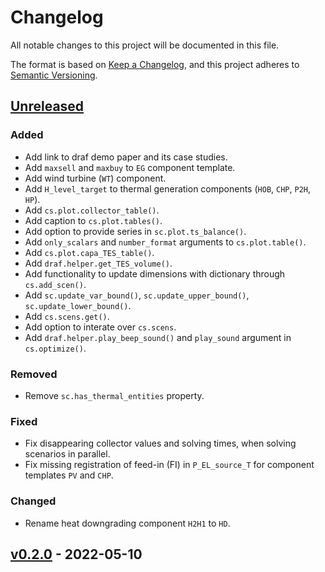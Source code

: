 # Changelog

All notable changes to this project will be documented in this file.

The format is based on [Keep a Changelog](https://keepachangelog.com/en/1.0.0/), and this project adheres to [Semantic Versioning](https://semver.org/spec/v2.0.0.html).

## [Unreleased]

### Added

- Add link to draf demo paper and its case studies.
- Add `maxsell` and `maxbuy` to `EG` component template.
- Add wind turbine (`WT`) component.
- Add `H_level_target` to thermal generation components (`HOB`, `CHP`, `P2H`, `HP`).
- Add `cs.plot.collector_table()`.
- Add caption to `cs.plot.tables()`.
- Add option to provide series in `sc.plot.ts_balance()`.
- Add `only_scalars` and `number_format` arguments to `cs.plot.table()`.
- Add `cs.plot.capa_TES_table()`.
- Add `draf.helper.get_TES_volume()`.
- Add functionality to update dimensions with dictionary through `cs.add_scen()`.
- Add `sc.update_var_bound()`, `sc.update_upper_bound()`, `sc.update_lower_bound()`.
- Add `cs.scens.get()`.
- Add option to interate over `cs.scens`.
- Add `draf.helper.play_beep_sound()` and `play_sound` argument in `cs.optimize()`.

### Removed

- Remove `sc.has_thermal_entities` property.

### Fixed

- Fix disappearing collector values and solving times, when solving scenarios in parallel.
- Fix missing registration of feed-in (FI) in `P_EL_source_T` for component templates `PV` and `CHP`.

### Changed

- Rename heat downgrading component `H2H1` to `HD`.

## [v0.2.0] - 2022-05-10

[Unreleased]: https://github.com/DrafProject/draf/compare/v0.2.0...HEAD
[v0.2.0]: https://github.com/DrafProject/draf/releases/tag/v0.2.0
